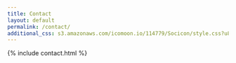 ```yaml
---
title: Contact
layout: default
permalink: /contact/
additional_css: s3.amazonaws.com/icomoon.io/114779/Socicon/style.css?u8vidh
---
```


{% include contact.html %}
